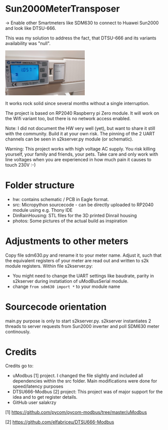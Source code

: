 # Sun2000MeterTransposer

-> Enable other Smartmeters like SDM630 to connect to Huawei Sun2000 and look like DTSU-666.

This was my solution to address the fact, that DTSU-666 and its variants availability was "null".

<img src="https://github.com/xyphro/Sun2000MeterTransposer/raw/main/photos/Installed%20in%20meter%20cabinet.jpg" width="50%"/>

It works rock solid since several months without a single interruption.

The project is based on RP2040 Raspberry pi Zero module. It will work on the Wifi variant too, but there is no network access enabled.

Note: I did not document the HW very well (yet), but want to share it still with the community. Build it at your own risk. The pinning of the 2 UART channels can be seen in s2kserver.py module (or schematic).

Warning: This project works with high voltage AC supply. You risk killing yourself, your family and friends, your pets. Take care and only work with line voltages when you are experienced in how much pain it causes to touch 230V :-)

# Folder structure

- hw: contains schematic / PCB in Eagle format.
- src: Micropython sourcecode - can be directly uploaded to RP2040 module using e.g. Thony IDE
- DinRainHousing: STL files for the 3D printed Dinrail housing
- photos: Some pictures of the actual build as inspiration

# Adjustments to other meters

Copy file sdm630.py and rename it to your meter name. Adjust it, such that the equivalent registers of your meter are read out and written to s2k module registers.
Within file s2kserver.py:
- You might need to change the UART settings like baudrate, parity in s2kserver during instatiation of uModBusSerial module.
- change ```from sdm630 import *``` to your module name

# Sourcecode orientation

main.py purpose is only to start s2kserver.py.
s2kserver instantiates 2 threads to server requests from Sun2000 inverter and poll SDM630 meter continously.

# Credits

Credits go to:
- uModbus [1] project. I changed the file slightly and included all dependencies within the src folder. Main modifications were done for speed/latency purposes
- DTSU666-Modbus [2] project: This project was of major support for the idea and to get register details. 
- GitHub user salakrzy


[1] https://github.com/pycom/pycom-modbus/tree/master/uModbus

[2] https://github.com/elfabriceu/DTSU666-Modbus
